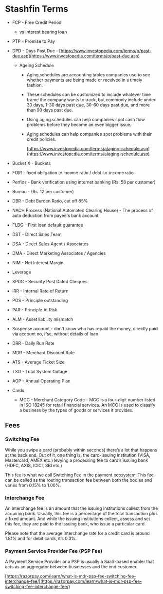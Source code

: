 # Stashfin Terms

- FCP - Free Credit Period
  - vs Interest bearing loan
- PTP - Promise to Pay
- DPD - Days Past Due - [https://www.investopedia.com/terms/p/past-due.asp](https://www.investopedia.com/terms/p/past-due.asp)
  - Ageing Schedule
    - Aging schedules are accounting tables companies use to see whether payments are being made or received in a timely fashion.
    - These schedules can be customized to include whatever time frame the company wants to track, but commonly include under 30 days, 1-30 days past due, 30-60 days past due, and more than 90 days past due.
    - Using aging schedules can help companies spot cash flow problems before they become an even bigger issue.
    - Aging schedules can help companies spot problems with their credit policies.

        [https://www.investopedia.com/terms/a/aging-schedule.asp](https://www.investopedia.com/terms/a/aging-schedule.asp)

- Bucket X - Buckets
- FOIR - fixed obligation to income ratio / debt-to-income ratio
- Perfios - Bank verification using internet banking (Rs. 58 per customer)
- Bureau - (Rs. 12 per customer)
- DBR - Debt Burden Ratio, cut off 65%
- NACH Process (National Automated Clearing House) - The process of auto deduction from payee's bank account
- FLDG - First loan default guarantee
- DST - Direct Sales Team
- DSA - Direct Sales Agent / Associates
- DMA - Direct Marketing Associates / Agencies
- NIM - Net Interest Margin
- Leverage
- SPDC - Security Post Dated Cheques
- IRR - Internal Rate of Return
- POS - Principle outstanding
- PAR - Principle At Risk
- ALM - Asset liability mismatch
- Suspense account - don't know who has repaid the money, directly paid via account no, ifsc, without details of loan
- DRR - Daily Run Rate
- MDR - Merchant Discount Rate
- ATS - Average Ticket Size
- TSO - Total System Outage
- AOP - Annual Operating Plan
- Cards
  - MCC - Merchant Category Code - MCC is a four-digit number listed in ISO 18245 for retail financial services. An MCC is used to classify a business by the types of goods or services it provides.

## Fees

### Switching Fee

While you swipe a card (probably within seconds) there’s a lot that happens at the back end. Out of it, one thing is, the card-issuing institution (VISA, Mastercard, AMEX etc.) levying a processing fee to card’s issuing bank (HDFC, AXIS, ICICI, SBI etc.)

This fee is what we call Switching Fee in the payment ecosystem. This fee can be called as the routing transaction fee between both the bodies and varies from 0.15% to 1.00%.

### Interchange Fee

An interchange fee is an amount that the issuing institutions collect from the acquiring bank. Usually, this fee is a percentage of the total transaction plus a fixed amount. And while the issuing institutions collect, assess and set this fee, they are paid to the issuing bank, who issue a particular card.  

Please note that the average interchange rate for a credit card is around 1.81% and for debit cards, it’s 0.3%.

### Payment Service Provider Fee (PSP Fee)

A Payment Service Provider or a PSP is usually a SaaS-based enabler that acts as an aggregator between businesses and the end customer.

[https://razorpay.com/learn/what-is-mdr-psp-fee-switching-fee-interchange-fee/](https://razorpay.com/learn/what-is-mdr-psp-fee-switching-fee-interchange-fee/)
